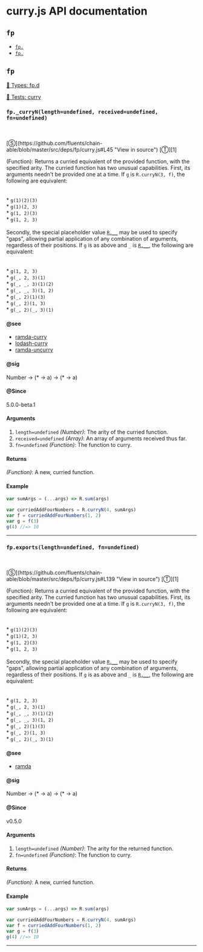 # curry.js API documentation

<!-- div class="toc-container" -->

<!-- div -->

## `fp`
* <a href="#fp-prototype-"  data-meta="curryN length undefined received undefined fn undefined Number a"  data-call="curryN length undefined received undefined fn undefined"  data-category="Function"  data-description="Function Returns a curried equivalent of the provided function with the specified arity The curried function has two unusual capabilities First its arguments needn t be provided one at a time If g is R curryN 3 f the following are equivalent br br br g 1 2 3 br g 1 2 3 br g 1 2 3 br g 1 2 3 br br Secondly the special placeholder value R may be used to specify gaps allowing partial application of any combination of arguments regardless of their positions If g is as above and is R the following are equivalent br br br g 1 2 3 br g 2 3 1 br g 3 1 2 br g 3 1 2 br g 2 1 3 br g 2 1 3 br g 2 3 1"  data-member="fp"  data-see="href https github com ramda ramda blob master src curryN js label ramda curry href https github com lodash lodash blob master curry js label lodash curry href https github com ramda ramda blob master src uncurryN js label ramda uncurry"  data-all="meta curryN length undefined received undefined fn undefined n Number a call curryN length undefined received undefined fn undefined category Function description Function Returns a curried equivalent of the provided function with the specified narity The curried function has two unusual capabilities First its narguments needn t be provided one at a time If g is R curryN 3 f the nfollowing are equivalent n br n br n br g 1 2 3 n br g 1 2 3 n br g 1 2 3 n br g 1 2 3 n br n br nSecondly the special placeholder value R may be used to specify n gaps allowing partial application of any combination of arguments nregardless of their positions If g is as above and is R nthe following are equivalent n br n br n br g 1 2 3 n br g 2 3 1 n br g 3 1 2 n br g 3 1 2 n br g 2 1 3 n br g 2 1 3 n br g 2 3 1 name member fp see href https github com ramda ramda blob master src curryN js label ramda curry href https github com lodash lodash blob master curry js label lodash curry href https github com ramda ramda blob master src uncurryN js label ramda uncurry notes todos klassProps" >`fp.`</a>
* <a href="#fp-prototype-"  data-meta="exports length undefined fn undefined Number a"  data-call="exports length undefined fn undefined"  data-category="Function"  data-description="Function Returns a curried equivalent of the provided function with the specified arity The curried function has two unusual capabilities First its arguments needn t be provided one at a time If g is R curryN 3 f the following are equivalent br br br g 1 2 3 br g 1 2 3 br g 1 2 3 br g 1 2 3 br br Secondly the special placeholder value R may be used to specify gaps allowing partial application of any combination of arguments regardless of their positions If g is as above and is R the following are equivalent br br br g 1 2 3 br g 2 3 1 br g 3 1 2 br g 3 1 2 br g 2 1 3 br g 2 1 3 br g 2 3 1"  data-member="fp"  data-see="href https github com fluents chain able search utf8 E2 9C 93 q ramda type label ramda"  data-all="meta exports length undefined fn undefined n Number a call exports length undefined fn undefined category Function description Function Returns a curried equivalent of the provided function with the specified narity The curried function has two unusual capabilities First its narguments needn t be provided one at a time If g is R curryN 3 f the nfollowing are equivalent n br n br n br g 1 2 3 n br g 1 2 3 n br g 1 2 3 n br g 1 2 3 n br n br nSecondly the special placeholder value R may be used to specify n gaps allowing partial application of any combination of arguments nregardless of their positions If g is as above and is R nthe following are equivalent n br n br n br g 1 2 3 n br g 2 3 1 n br g 3 1 2 n br g 3 1 2 n br g 2 1 3 n br g 2 1 3 n br g 2 3 1 name member fp see href https github com fluents chain able search utf8 E2 9C 93 q ramda type label ramda notes todos klassProps" >`fp.`</a>

<!-- /div -->

<!-- /div -->

<!-- div class="doc-container" -->

<!-- div -->

## `fp`

<!-- div -->

<a href="https://github.com/fluents/chain-able/blob/master/typings/fp.d.ts">🌊  Types: fp.d</a>&nbsp;

<a href="https://github.com/fluents/chain-able/blob/master/test/fp/curry.js">🔬  Tests: curry</a>&nbsp;

<h3 id="fp-prototype-" data-member="fp" data-category="Function" data-name="curry"><code>fp._curryN(length=undefined, received=undefined, fn=undefined)</code></h3>
<br>
<br>
[&#x24C8;](https://github.com/fluents/chain-able/blob/master/src/deps/fp/curry.js#L45 "View in source") [&#x24C9;][1]

(Function): Returns a curried equivalent of the provided function, with the specified
arity. The curried function has two unusual capabilities. First, its
arguments needn't be provided one at a time. If `g` is `R.curryN(3, f)`, the
following are equivalent:
<br>
<br>
<br> * `g(1)(2)(3)`
<br> * `g(1)(2, 3)`
<br> * `g(1, 2)(3)`
<br> * `g(1, 2, 3)`
<br>
<br>
Secondly, the special placeholder value [`R.__`](#__) may be used to specify
"gaps", allowing partial application of any combination of arguments,
regardless of their positions. If `g` is as above and `_` is [`R.__`](#__),
the following are equivalent:
<br>
<br>
<br> * `g(1, 2, 3)`
<br> * `g(_, 2, 3)(1)`
<br> * `g(_, _, 3)(1)(2)`
<br> * `g(_, _, 3)(1, 2)`
<br> * `g(_, 2)(1)(3)`
<br> * `g(_, 2)(1, 3)`
<br> * `g(_, 2)(_, 3)(1)`


#### @see 

* <a href="https://github.com/ramda/ramda/blob/master/src/curryN.js" >ramda-curry</a>
* <a href="https://github.com/lodash/lodash/blob/master/curry.js" >lodash-curry</a>
* <a href="https://github.com/ramda/ramda/blob/master/src/uncurryN.js" >ramda-uncurry</a>

#### @sig 

Number -> (* -> a) -> (* -> a) 

#### @Since
5.0.0-beta.1

#### Arguments
1. `length=undefined` *(Number)*: The arity of the curried function.
2. `received=undefined` *(Array)*: An array of arguments received thus far.
3. `fn=undefined` *(Function)*: The function to curry.

#### Returns
*(Function)*: A new, curried function.

#### Example
```js
var sumArgs = (...args) => R.sum(args)

var curriedAddFourNumbers = R.curryN(4, sumArgs)
var f = curriedAddFourNumbers(1, 2)
var g = f(3)
g(4) //=> 10

```
---

<!-- /div -->

<!-- div -->

<h3 id="fp-prototype-" data-member="fp" data-category="Function" data-name="curry"><code>fp.exports(length=undefined, fn=undefined)</code></h3>
<br>
<br>
[&#x24C8;](https://github.com/fluents/chain-able/blob/master/src/deps/fp/curry.js#L139 "View in source") [&#x24C9;][1]

(Function): Returns a curried equivalent of the provided function, with the specified
arity. The curried function has two unusual capabilities. First, its
arguments needn't be provided one at a time. If `g` is `R.curryN(3, f)`, the
following are equivalent:
<br>
<br>
<br> * `g(1)(2)(3)`
<br> * `g(1)(2, 3)`
<br> * `g(1, 2)(3)`
<br> * `g(1, 2, 3)`
<br>
<br>
Secondly, the special placeholder value [`R.__`](#__) may be used to specify
"gaps", allowing partial application of any combination of arguments,
regardless of their positions. If `g` is as above and `_` is [`R.__`](#__),
the following are equivalent:
<br>
<br>
<br> * `g(1, 2, 3)`
<br> * `g(_, 2, 3)(1)`
<br> * `g(_, _, 3)(1)(2)`
<br> * `g(_, _, 3)(1, 2)`
<br> * `g(_, 2)(1)(3)`
<br> * `g(_, 2)(1, 3)`
<br> * `g(_, 2)(_, 3)(1)`


#### @see 

* <a href="https://github.com/fluents/chain-able/search?utf8=%E2%9C%93&q=ramda&type=" >ramda</a>

#### @sig 

Number -> (* -> a) -> (* -> a) 

#### @Since
v0.5.0

#### Arguments
1. `length=undefined` *(Number)*: The arity for the returned function.
2. `fn=undefined` *(Function)*: The function to curry.

#### Returns
*(Function)*: A new, curried function.

#### Example
```js
var sumArgs = (...args) => R.sum(args)

var curriedAddFourNumbers = R.curryN(4, sumArgs)
var f = curriedAddFourNumbers(1, 2)
var g = f(3)
g(4) //=> 10

```
---

<!-- /div -->

<!-- /div -->

<!-- /div -->

 [1]: #fp "Jump back to the TOC."
